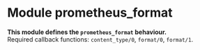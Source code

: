 

# Module prometheus_format #

__This module defines the `prometheus_format` behaviour.__<br /> Required callback functions: `content_type/0`, `format/0`, `format/1`.

